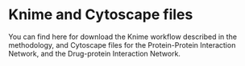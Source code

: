 # Knime and Cytoscape files
You can find here for download the Knime workflow described in the methodology, and Cytoscape files for the Protein-Protein Interaction Network, and the Drug-protein Interaction Network.

